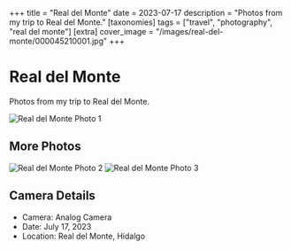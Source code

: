 +++
title = "Real del Monte"
date = 2023-07-17
description = "Photos from my trip to Real del Monte."
[taxonomies]
tags = ["travel", "photography", "real del monte"]
[extra]
cover_image = "/images/real-del-monte/000045210001.jpg"
+++

# Real del Monte

Photos from my trip to Real del Monte.

![Real del Monte Photo 1](/images/real-del-monte/000045210001.jpg)

## More Photos

![Real del Monte Photo 2](/images/real-del-monte/000045210002.jpg)
![Real del Monte Photo 3](/images/real-del-monte/000045210003.jpg)

## Camera Details

- Camera: Analog Camera
- Date: July 17, 2023
- Location: Real del Monte, Hidalgo


